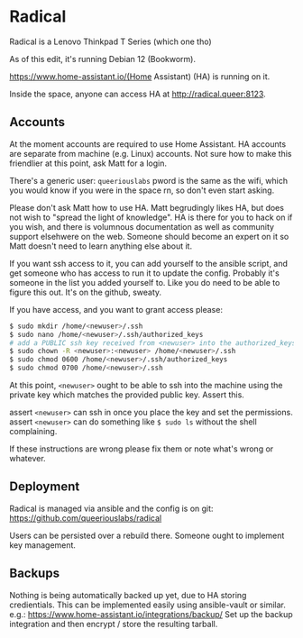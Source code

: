 <!-- TITLE: Radical (machine) -->
<!-- SUBTITLE: A machine running Home Assistant somewhere in QL, probably up in a loft -->

# Radical
Radical is a Lenovo Thinkpad T Series (which one tho)

As of this edit, it's running Debian 12 (Bookworm).

https://www.home-assistant.io/(Home Assistant) (HA) is running on it.  

Inside the space, anyone can access HA at http://radical.queer:8123.  

## Accounts
At the moment accounts are required to use Home Assistant.  HA accounts are separate from machine (e.g. Linux) accounts.  Not sure how to make this friendlier at this point, ask Matt for a login.

There's a generic user: `queeriouslabs` pword is the same as the wifi, which you would know if you were in the space rn, so don't even start asking.  

Please don't ask Matt how to use HA.  Matt begrudingly likes HA, but does not wish to "spread the light of knowledge".  HA is there for you to hack on if you wish, and there is volumnous documentation as well as community support elsehwere on the web.  Someone should become an expert on it so Matt doesn't need to learn anything else about it.

If you want ssh access to it, you can add yourself to the ansible script, and get someone who has access to run it to update the config.  Probably it's someone in the list you added yourself to.  Like you do need to be able to figure this out. It's on the github, sweaty.

If you have access, and you want to grant access please:
```bash
$ sudo mkdir /home/<newuser>/.ssh
$ sudo nano /home/<newuser>/.ssh/authorized_keys
# add a PUBLIC ssh key received from <newuser> into the authorized_keys file
$ sudo chown -R <newuser>:<newuser> /home/<newuser>/.ssh
$ sudo chmod 0600 /home/<newuser>/.ssh/authorized_keys
$ sudo chmod 0700 /home/<newuser>/.ssh
```

At this point, `<newuser>` ought to be able to ssh into the machine using the private key which matches the provided public key.  Assert this.

assert `<newuser>` can ssh in once you place the key and set the permissions.
assert `<newuser>` can do something like `$ sudo ls` without the shell complaining.

If these instructions are wrong please fix them or note what's wrong or whatever.

## Deployment
Radical is managed via ansible and the config is on git: https://github.com/queeriouslabs/radical

Users can be persisted over a rebuild there.  Someone ought to implement key management.

## Backups
Nothing is being automatically backed up yet, due to HA storing credientials.  This can be implemented easily using ansible-vault or similar.
e.g.: https://www.home-assistant.io/integrations/backup/
Set up the backup integration and then encrypt / store the resulting tarball.